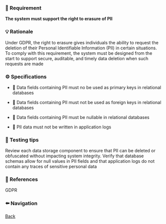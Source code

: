 ### 📌 Requirement
**The system must support the right to erasure of PII**


### 💡 Rationale 
Under GDPR, the right to erasure gives individuals the ability to request the deletion of their Personal Identifiable Information (PII) in certain situations. To comply with this requirement, the system must be designed from the start to support secure, auditable, and timely data deletion when such requests are made


### ⚙️ Specifications 

- 📘 Data fields containing PII must no be used as primary keys in relational databases

- 📘 Data fields containing PII must not be used as foreign keys in relational databases

- 📘 Data fields containing PII must be nullable in relational databases

- 📘 PII data must not be written in application logs 


### 🧪 Testing tips 

Review each data storage component to ensure that PII can be deleted or obfuscated without impacting system integrity. Verify that database schemas allow for null values in PII fields and that application logs do not contain any traces of sensitive personal data


### 🔗 References 
GDPR


### ⬅️ Navigation 

[Back](Readme.md)

